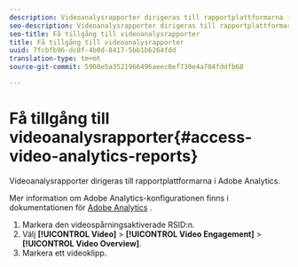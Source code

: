 ```yaml
---
description: Videoanalysrapporter dirigeras till rapportplattformarna i Adobe Analytics.
seo-description: Videoanalysrapporter dirigeras till rapportplattformarna i Adobe Analytics.
seo-title: Få tillgång till videoanalysrapporter
title: Få tillgång till videoanalysrapporter
uuid: 7fcbfb96-dc8f-4b0d-8417-5bb1b6264fdd
translation-type: tm+mt
source-git-commit: 5908e5a3521966496aeec0ef730e4a704fddfb68

---
```



# Få tillgång till videoanalysrapporter{#access-video-analytics-reports}

Videoanalysrapporter dirigeras till rapportplattformarna i Adobe Analytics.

Mer information om Adobe Analytics-konfigurationen finns i dokumentationen för [Adobe Analytics](https://microsite.omniture.com/t2/help/en_US/reference/) .
1. Markera den videospårningsaktiverade RSID:n.
1. Välj **[!UICONTROL Video]** > **[!UICONTROL Video Engagement]** > **[!UICONTROL Video Overview]**.
1. Markera ett videoklipp.
